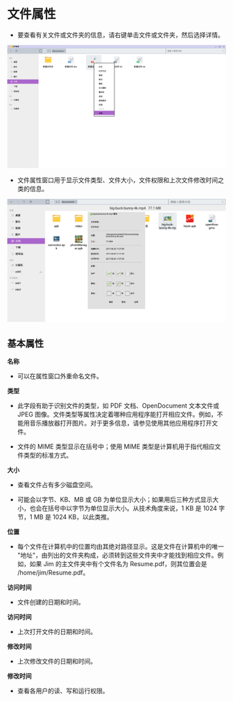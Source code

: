 # 文件属性

- 要查看有关文件或文件夹的信息，请右键单击文件或文件夹，然后选择详情。

![](../pic/soft/文件详情.png)

- 文件属性窗口用于显示文件类型、文件大小，文件权限和上次文件修改时间之类的信息。

![](../pic/soft/文件详情1New.png)

## 基本属性

**名称**

- 可以在属性窗口外重命名文件。

**类型**

- 此字段有助于识别文件的类型，如 PDF 文档、OpenDocument 文本文件或 JPEG 图像。文件类型等属性决定着哪种应用程序能打开相应文件。例如，不能用音乐播放器打开图片。对于更多信息，请参见使用其他应用程序打开文件。

- 文件的 MIME 类型显示在括号中；使用 MIME 类型是计算机用于指代相应文件类型的标准方式。

**大小**

- 查看文件占有多少磁盘空间。

- 可能会以字节、KB、MB 或 GB 为单位显示大小；如果用后三种方式显示大小，也会在括号中以字节为单位显示大小。从技术角度来说，1 KB 是 1024 字节，1 MB 是 1024 KB，以此类推。

**位置**

- 每个文件在计算机中的位置均由其绝对路径显示。这是文件在计算机中的唯一 "地址"，由列出的文件夹构成，必须转到这些文件夹中才能找到相应文件。例如，如果 Jim 的主文件夹中有个文件名为 Resume.pdf，则其位置会是 /home/jim/Resume.pdf。

**访问时间**
- 文件创建的日期和时间。

**访问时间**

- 上次打开文件的日期和时间。

**修改时间**

- 上次修改文件的日期和时间。


**修改时间**

- 查看各用户的读、写和运行权限。
